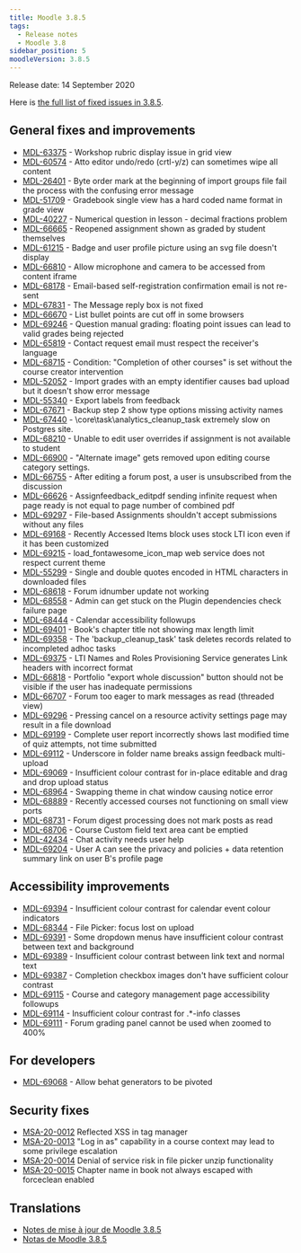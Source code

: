 ```yaml
---
title: Moodle 3.8.5
tags:
  - Release notes
  - Moodle 3.8
sidebar_position: 5
moodleVersion: 3.8.5
---
```

Release date: 14 September 2020

Here is [the full list of fixed issues in 3.8.5](https://tracker.moodle.org/secure/IssueNavigator!executeAdvanced.jspa?jqlQuery=project+%3D+mdl+AND+resolution+%3D+fixed+AND+fixVersion+in+%28%223.8.5%22%29+ORDER+BY+priority+DESC&runQuery=true&clear=true).

## General fixes and improvements

- [MDL-63375](https://tracker.moodle.org/browse/MDL-63375) - Workshop rubric display issue in grid view
- [MDL-60574](https://tracker.moodle.org/browse/MDL-60574) - Atto editor undo/redo (crtl-y/z) can sometimes wipe all content
- [MDL-26401](https://tracker.moodle.org/browse/MDL-26401) - Byte order mark at the beginning of import groups file fail the process with the confusing error message
- [MDL-51709](https://tracker.moodle.org/browse/MDL-51709) - Gradebook single view has a hard coded name format in grade view
- [MDL-40227](https://tracker.moodle.org/browse/MDL-40227) - Numerical question in lesson - decimal fractions problem
- [MDL-66665](https://tracker.moodle.org/browse/MDL-66665) - Reopened assignment shown as graded by student themselves
- [MDL-61215](https://tracker.moodle.org/browse/MDL-61215) - Badge and user profile picture using an svg file doesn't display
- [MDL-66810](https://tracker.moodle.org/browse/MDL-66810) - Allow microphone and camera to be accessed from content iframe
- [MDL-68178](https://tracker.moodle.org/browse/MDL-68178) - Email-based self-registration confirmation email is not re-sent
- [MDL-67831](https://tracker.moodle.org/browse/MDL-67831) - The Message reply box is not fixed
- [MDL-66670](https://tracker.moodle.org/browse/MDL-66670) - List bullet points are cut off in some browsers
- [MDL-69246](https://tracker.moodle.org/browse/MDL-69246) - Question manual grading: floating point issues can lead to valid grades being rejected
- [MDL-65819](https://tracker.moodle.org/browse/MDL-65819) - Contact request email must respect the receiver's language
- [MDL-68715](https://tracker.moodle.org/browse/MDL-68715) - Condition: "Completion of other courses" is set without the course creator intervention
- [MDL-52052](https://tracker.moodle.org/browse/MDL-52052) - Import grades with an empty identifier causes bad upload but it doesn't show error message
- [MDL-55340](https://tracker.moodle.org/browse/MDL-55340) - Export labels from feedback
- [MDL-67671](https://tracker.moodle.org/browse/MDL-67671) - Backup step 2 show type options missing activity names
- [MDL-67440](https://tracker.moodle.org/browse/MDL-67440) - \core\task\analytics_cleanup_task extremely slow on Postgres site.
- [MDL-68210](https://tracker.moodle.org/browse/MDL-68210) - Unable to edit user overrides if assignment is not available to student
- [MDL-66900](https://tracker.moodle.org/browse/MDL-66900) - "Alternate image" gets removed upon editing course category settings.
- [MDL-66755](https://tracker.moodle.org/browse/MDL-66755) - After editing a forum post, a user is unsubscribed from the discussion
- [MDL-66626](https://tracker.moodle.org/browse/MDL-66626) - Assignfeedback_editpdf sending infinite request when page ready is not equal to page number of combined pdf
- [MDL-69297](https://tracker.moodle.org/browse/MDL-69297) - File-based Assignments shouldn't accept submissions without any files
- [MDL-69168](https://tracker.moodle.org/browse/MDL-69168) - Recently Accessed Items block uses stock LTI icon even if it has been customized
- [MDL-69215](https://tracker.moodle.org/browse/MDL-69215) - load_fontawesome_icon_map web service does not respect current theme
- [MDL-55299](https://tracker.moodle.org/browse/MDL-55299) - Single and double quotes encoded in HTML characters in downloaded files
- [MDL-68618](https://tracker.moodle.org/browse/MDL-68618) - Forum idnumber update not working
- [MDL-68558](https://tracker.moodle.org/browse/MDL-68558) - Admin can get stuck on the Plugin dependencies check failure page
- [MDL-68444](https://tracker.moodle.org/browse/MDL-68444) - Calendar accessibility followups
- [MDL-69401](https://tracker.moodle.org/browse/MDL-69401) - Book's chapter title not showing max length limit
- [MDL-69358](https://tracker.moodle.org/browse/MDL-69358) - The 'backup_cleanup_task' task deletes records related to incompleted adhoc tasks
- [MDL-69375](https://tracker.moodle.org/browse/MDL-69375) - LTI Names and Roles Provisioning Service generates Link headers with incorrect format
- [MDL-66818](https://tracker.moodle.org/browse/MDL-66818) - Portfolio "export whole discussion" button should not be visible if the user has inadequate permissions
- [MDL-66707](https://tracker.moodle.org/browse/MDL-66707) - Forum too eager to mark messages as read (threaded view)
- [MDL-69296](https://tracker.moodle.org/browse/MDL-69296) - Pressing cancel on a resource activity settings page may result in a file download
- [MDL-69199](https://tracker.moodle.org/browse/MDL-69199) - Complete user report incorrectly shows last modified time of quiz attempts, not time submitted
- [MDL-69112](https://tracker.moodle.org/browse/MDL-69112) - Underscore in folder name breaks assign feedback multi-upload
- [MDL-69069](https://tracker.moodle.org/browse/MDL-69069) - Insufficient colour contrast for in-place editable and drag and drop upload status
- [MDL-68964](https://tracker.moodle.org/browse/MDL-68964) - Swapping theme in chat window causing notice error
- [MDL-68889](https://tracker.moodle.org/browse/MDL-68889) - Recently accessed courses not functioning on small view ports
- [MDL-68731](https://tracker.moodle.org/browse/MDL-68731) - Forum digest processing does not mark posts as read
- [MDL-68706](https://tracker.moodle.org/browse/MDL-68706) - Course Custom field text area cant be emptied
- [MDL-42434](https://tracker.moodle.org/browse/MDL-42434) - Chat activity needs user help
- [MDL-69204](https://tracker.moodle.org/browse/MDL-69204) - User A can see the privacy and policies + data retention summary link on user B's profile page

## Accessibility improvements

- [MDL-69394](https://tracker.moodle.org/browse/MDL-69394) - Insufficient colour contrast for calendar event colour indicators
- [MDL-68344](https://tracker.moodle.org/browse/MDL-68344) - File Picker: focus lost on upload
- [MDL-69391](https://tracker.moodle.org/browse/MDL-69391) - Some dropdown menus have insufficient colour contrast between text and background
- [MDL-69389](https://tracker.moodle.org/browse/MDL-69389) - Insufficient colour contrast between link text and normal text
- [MDL-69387](https://tracker.moodle.org/browse/MDL-69387) - Completion checkbox images don't have sufficient colour contrast
- [MDL-69115](https://tracker.moodle.org/browse/MDL-69115) - Course and category management page accessibility followups
- [MDL-69114](https://tracker.moodle.org/browse/MDL-69114) - Insufficient colour contrast for .*-info classes
- [MDL-69111](https://tracker.moodle.org/browse/MDL-69111) - Forum grading panel cannot be used when zoomed to 400%

## For developers

- [MDL-69068](https://tracker.moodle.org/browse/MDL-69068) - Allow behat generators to be pivoted

## Security fixes

- [MSA-20-0012](https://moodle.org/mod/forum/discuss.php?d=410840) Reflected XSS in tag manager
- [MSA-20-0013](https://moodle.org/mod/forum/discuss.php?d=410841) "Log in as" capability in a course context may lead to some privilege escalation
- [MSA-20-0014](https://moodle.org/mod/forum/discuss.php?d=410842) Denial of service risk in file picker unzip functionality
- [MSA-20-0015](https://moodle.org/mod/forum/discuss.php?d=410843) Chapter name in book not always escaped with forceclean enabled

## Translations

- [Notes de mise à jour de Moodle 3.8.5](https://docs.moodle.org/fr/Notes_de_mise_à_jour_de_Moodle_3.8.5)
- [Notas de Moodle 3.8.5](https://docs.moodle.org/es/Notas_de_Moodle_3.8.5)

